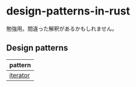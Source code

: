 # design-patterns-in-rust

勉強用。間違った解釈があるかもしれません。


## Design patterns

| pattern                          |
| -------------------------------- |
| [iterator](./iterator/README.md) |
